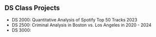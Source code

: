 ## DS Class Projects
- DS 2000: Quantitative Analysis of Spotify Top 50 Tracks 2023
- DS 2500: Criminal Analysis in Boston vs. Los Angeles in 2020 - 2024
- DS 3000:
